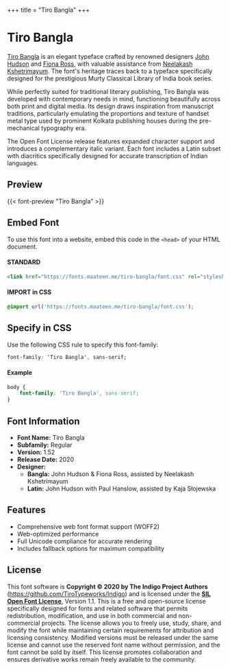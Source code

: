 +++
title = "Tiro Bangla"
+++

# Tiro Bangla

[Tiro Bangla](https://www.tiro.com/fonts/tiro-bangla) is an elegant typeface crafted by renowned designers [John Hudson](https://www.tiro.com/team/john-hudson) and [Fiona Ross](https://www.tiro.com/team/fiona-ross), with valuable assistance from [Neelakash Kshetrimayum](https://www.tiro.com/team/neelakash-kshetrimayum). The font's heritage traces back to a typeface specifically designed for the prestigious Murty Classical Library of India book series.

While perfectly suited for traditional literary publishing, Tiro Bangla was developed with contemporary needs in mind, functioning beautifully across both print and digital media. Its design draws inspiration from manuscript traditions, particularly emulating the proportions and texture of handset metal type used by prominent Kolkata publishing houses during the pre-mechanical typography era.

The Open Font License release features expanded character support and introduces a complementary italic variant. Each font includes a Latin subset with diacritics specifically designed for accurate transcription of Indian languages.

## Preview

{{< font-preview "Tiro Bangla" >}}

## Embed Font

To use this font into a website, embed this code in the `<head>` of your HTML document.

#### STANDARD

```html
<link href="https://fonts.maateen.me/tiro-bangla/font.css" rel="stylesheet">
```

#### IMPORT in CSS

```css
@import url('https://fonts.maateen.me/tiro-bangla/font.css');
```

## Specify in CSS

Use the following CSS rule to specify this font-family:

```css
font-family: 'Tiro Bangla', sans-serif;
```

#### Example

```css
body {
    font-family: 'Tiro Bangla', sans-serif;
}
```

## Font Information

- **Font Name:** Tiro Bangla
- **Subfamily:** Regular
- **Version:** 1.52
- **Release Date:** 2020
- **Designer:**
    - **Bangla:** John Hudson & Fiona Ross, assisted by Neelakash Kshetrimayum
    - **Latin:** John Hudson with Paul Hanslow, assisted by Kaja Słojewska

## Features

- Comprehensive web font format support (WOFF2)
- Web-optimized performance
- Full Unicode compliance for accurate rendering
- Includes fallback options for maximum compatibility

## License

This font software is **Copyright © 2020 by The Indigo Project Authors** (https://github.com/TiroTypeworks/Indigo) and is licensed under the **[SIL Open Font License](https://openfontlicense.org/)**, Version 1.1. This is a free and open-source license specifically designed for fonts and related software that permits redistribution, modification, and use in both commercial and non-commercial projects. The license allows you to freely use, study, share, and modify the font while maintaining certain requirements for attribution and licensing consistency. Modified versions must be released under the same license and cannot use the reserved font name without permission, and the font cannot be sold by itself. This license promotes collaboration and ensures derivative works remain freely available to the community.
